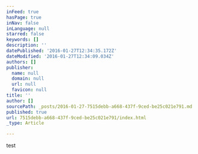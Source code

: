 ```yaml
---
inFeed: true
hasPage: true
inNav: false
inLanguage: null
starred: false
keywords: []
description: ''
datePublished: '2016-01-27T12:34:35.172Z'
dateModified: '2016-01-27T12:34:09.034Z'
authors: []
publisher:
  name: null
  domain: null
  url: null
  favicon: null
title: ''
author: []
sourcePath: _posts/2016-01-27-7515debb-a668-437f-9ced-be25c021e791.md
published: true
url: 7515debb-a668-437f-9ced-be25c021e791/index.html
_type: Article

---
```

test